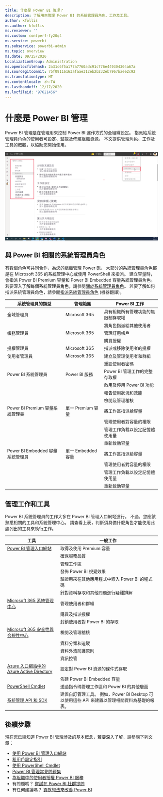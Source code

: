 ```yaml
---
title: 什麼是 Power BI 管理？
description: 了解用來管理 Power BI 的系統管理員角色、工作及工具。
author: kfollis
ms.author: kfollis
ms.reviewer: ''
ms.custom: contperf-fy20q4
ms.service: powerbi
ms.subservice: powerbi-admin
ms.topic: overview
ms.date: 09/25/2020
LocalizationGroup: Administration
ms.openlocfilehash: 2a31c6f5a177a7760adc91c776e449304304a67a
ms.sourcegitcommit: 7bf09116163afaae312eb2b232eb7967baee2c92
ms.translationtype: HT
ms.contentlocale: zh-TW
ms.lasthandoff: 12/17/2020
ms.locfileid: "97621456"
---
```

# <a name="what-is-power-bi-administration"></a>什麼是 Power BI 管理

Power BI 管理是在管理用來控制 Power BI 運作方式的全組織設定。 指派給系統管理員角色的使用者可設定、監視及佈建組織資源。 本文提供管理角色、工作及工具的概觀，以協助您開始使用。

![Power BI 管理入口網站的螢幕擷取畫面，其中顯示整個組織的設定。](media/service-admin-administering-power-bi-in-your-organization/admin-portal.png)

## <a name="administrator-roles-related-to-power-bi"></a>與 Power BI 相關的系統管理員角色

有數個角色可共同合作，為您的組織管理 Power BI。 大部分的系統管理員角色都是在 Microsoft 365 的系統管理中心或使用 PowerShell 來指派。 建立容量時，會指派 Power BI Premium 容量和 Power BI Embedded 容量系統管理員角色。 若要深入了解每個系統管理員角色，請參閱[關於系統管理員角色](/microsoft-365/admin/add-users/about-admin-roles)。 若要了解如何指派系統管理員角色，請參閱[指派系統管理員角色](/microsoft-365/admin/add-users/assign-admin-roles) (機器翻譯)。

| **系統管理員的類型** | **管理範圍** | **Power BI 工作** |
| --- | --- | --- |
| 全域管理員 | Microsoft 365 | 具有組織所有管理功能的無限制存取權 |
| | | 將角色指派給其他使用者 |
| 帳務管理員 | Microsoft 365 | 管理訂用帳戶 |
| | | 購買授權 |
| 授權管理員 | Microsoft 365 | 指派或移除使用者的授權 |
| 使用者管理員 | Microsoft 365 | 建立及管理使用者和群組 |
| | | 重設使用者密碼 |
| Power BI 系統管理員 | Power BI 服務 | Power BI 管理工作的完整存取權|
| | | 啟用及停用 Power BI 功能 |
| | | 報告使用狀況和效能 |
| | | 檢閱及管理稽核 |
| Power BI Premium 容量系統管理員 | 單一 Premium 容量 | 將工作區指派給容量|
| | | 管理使用者對容量的權限 |
| | | 管理工作負載以設定記憶體使用量 |
| | | 重新啟動容量 |
| Power BI Embedded 容量系統管理員 | 單一 Embedded 容量 | 將工作區指派給容量|
| | | 管理使用者對容量的權限 |
| | | 管理工作負載以設定記憶體使用量 |
| | | 重新啟動容量 |

## <a name="administrative-tasks-and-tools"></a>管理工作和工具

Power BI 系統管理員的工作大多在 Power BI 管理入口網站進行。 不過，您應該熟悉相關的工具和系統管理中心。 請查看上表，判斷須具備什麼角色才能使用此處列出的工具來執行工作。

| **工具** | **一般工作** |
| --- | --- |
| [Power BI 管理入口網站](https://app.powerbi.com/admin-portal) | 取得及使用 Premium 容量 |
| | 確保服務品質 |
| | 管理工作區 |
| | 發佈 Power BI 視覺效果 |
| | 驗證用來在其他應用程式中嵌入 Power BI 的程式碼 |
| | 針對資料存取和其他問題進行疑難排解 |
| [Microsoft 365 系統管理中心](https://admin.microsoft.com) | 管理使用者和群組 |
| | 購買及指派授權 |
| | 封鎖使用者對 Power BI 的存取 |
| [Microsoft 365 安全性與合規性中心](https://protection.office.com) | 檢閱及管理稽核 |
| | 資料分類和追蹤 |
| | 資料外洩防護原則 |
| | 資訊控管 |
| [Azure 入口網站中的 Azure Active Directory](https://aad.portal.azure.com) | 設定對 Power BI 資源的條件式存取 |
| | 佈建 Power BI Embedded 容量 |
| [PowerShell Cmdlet](/powershell/power-bi/overview) | 透過指令碼管理工作區和 Power BI 的其他層面 |
| [系統管理 API 和 SDK](service-admin-reference.md) | 建置自訂管理工具。 例如，Power BI Desktop 可以使用這些 API 來建置以管理相關資料為基礎的報表。 |

## <a name="next-steps"></a>後續步驟

現在您已經知道 Power BI 管理涉及的基本概念，若要深入了解，請參閱下列文章：

- [使用 Power BI 管理入口網站](service-admin-portal.md)
- [租用戶設定指引](../guidance/admin-tenant-settings.md)
- [使用 PowerShell Cmdlet](/powershell/power-bi/overview)
- [Power BI 管理常見問題集](service-admin-faq.md)
- [為組織中的使用者授權 Power BI 服務](service-admin-licensing-organization.md)
- 有問題嗎？ [嘗試在 Power BI 社群提問](https://community.powerbi.com/)
- 有任何建議嗎？ [貢獻想法來改善 Power BI](https://ideas.powerbi.com/)